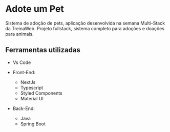 # Adote um Pet

 Sistema de adoção de pets, aplicação desenvolvida na semana Multi-Stack da TreinaWeb. Projeto fullstack, sistema completo para adoções e doações para animais. 
 
 ## Ferramentas utilizadas
 
 - Vs Code
 - Front-End:
   - NextJs
   - Typescript
   - Styled Components
   - Material UI

 - Back-End:
   - Java
   - Spring Boot

